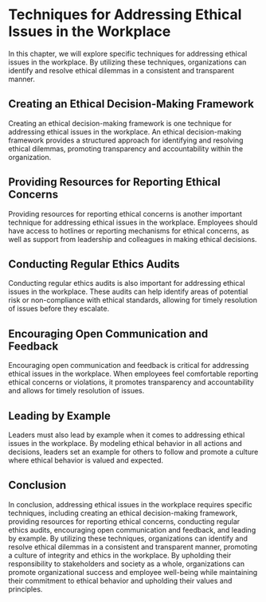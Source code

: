 # Techniques for Addressing Ethical Issues in the Workplace

In this chapter, we will explore specific techniques for addressing ethical issues in the workplace. By utilizing these techniques, organizations can identify and resolve ethical dilemmas in a consistent and transparent manner.

Creating an Ethical Decision-Making Framework
---------------------------------------------

Creating an ethical decision-making framework is one technique for addressing ethical issues in the workplace. An ethical decision-making framework provides a structured approach for identifying and resolving ethical dilemmas, promoting transparency and accountability within the organization.

Providing Resources for Reporting Ethical Concerns
--------------------------------------------------

Providing resources for reporting ethical concerns is another important technique for addressing ethical issues in the workplace. Employees should have access to hotlines or reporting mechanisms for ethical concerns, as well as support from leadership and colleagues in making ethical decisions.

Conducting Regular Ethics Audits
--------------------------------

Conducting regular ethics audits is also important for addressing ethical issues in the workplace. These audits can help identify areas of potential risk or non-compliance with ethical standards, allowing for timely resolution of issues before they escalate.

Encouraging Open Communication and Feedback
-------------------------------------------

Encouraging open communication and feedback is critical for addressing ethical issues in the workplace. When employees feel comfortable reporting ethical concerns or violations, it promotes transparency and accountability and allows for timely resolution of issues.

Leading by Example
------------------

Leaders must also lead by example when it comes to addressing ethical issues in the workplace. By modeling ethical behavior in all actions and decisions, leaders set an example for others to follow and promote a culture where ethical behavior is valued and expected.

Conclusion
----------

In conclusion, addressing ethical issues in the workplace requires specific techniques, including creating an ethical decision-making framework, providing resources for reporting ethical concerns, conducting regular ethics audits, encouraging open communication and feedback, and leading by example. By utilizing these techniques, organizations can identify and resolve ethical dilemmas in a consistent and transparent manner, promoting a culture of integrity and ethics in the workplace. By upholding their responsibility to stakeholders and society as a whole, organizations can promote organizational success and employee well-being while maintaining their commitment to ethical behavior and upholding their values and principles.
